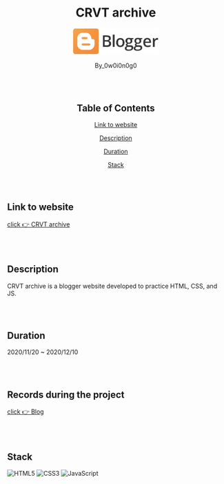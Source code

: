 <div align="center">

# CRVT archive

<p align="center">
  <img src="./img/logo.png" width="200"/>
</p>

By_0w0i0n0g0

<br>
<br>

## Table of Contents

[Link to website](#link-to-website)

[Description](#description)

[Duration](#duration)

[Stack](#stack)

</div>

<br>
<br>

## Link to website

[click 👉 CRVT archive](https://crvt-archive.blogspot.com/)

<br>
<br>

## Description

CRVT archive is a blogger website developed to practice HTML, CSS, and JS.

<br>
<br>

## Duration

2020/11/20 ~ 2020/12/10

<br>
<br>

## Records during the project

[click 👉 Blog](https://0w0i0n0g0.github.io/records-crvt-archive/)

<br>
<br>

## Stack

![HTML5](https://img.shields.io/badge/html5-%23E34F26.svg?style=for-the-badge&logo=html5&logoColor=white) ![CSS3](https://img.shields.io/badge/css3-%231572B6.svg?style=for-the-badge&logo=css3&logoColor=white) ![JavaScript](https://img.shields.io/badge/javascript-%23323330.svg?style=for-the-badge&logo=javascript&logoColor=%23F7DF1E)
